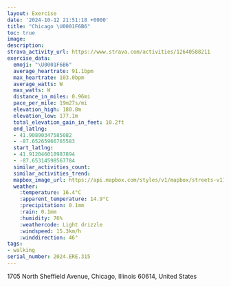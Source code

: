 ```yaml
---
layout: Exercise
date: '2024-10-12 21:51:18 +0000'
title: "Chicago \U0001F6B6"
toc: true
image:
description:
strava_activity_url: https://www.strava.com/activities/12640588211
exercise_data:
  emoji: "\U0001F6B6"
  average_heartrate: 91.1bpm
  max_heartrate: 103.0bpm
  average_watts: W
  max_watts: W
  distance_in_miles: 0.96mi
  pace_per_mile: 19m27s/mi
  elevation_high: 180.8m
  elevation_low: 177.1m
  total_elevation_gain_in_feet: 10.2ft
  end_latlng:
  - 41.90890347585082
  - -87.65265966765583
  start_latlng:
  - 41.912046018987894
  - -87.65314598567784
  similar_activities_count:
  similar_activities_trend:
  mapbox_image_url: https://api.mapbox.com/styles/v1/mapbox/streets-v11/static/path-5+787af2-1.0(qtx~Fvv~uObCHTCZBDBd%40tAHj%40D%40%60%40Cj%40Gv%40g%40JWDURCROPIRSd%40YRc%40f%40m%40~%40s%40jAu%40%7CBmBaAx%40%7C%40w%40RBFGRM%5EYPSJQb%40a%40%3FGI%5DHQDE%40%3FOO_%40%7D%40ECG%40ON%7DCdCqBvAm%40h%40g%40Z),pin-s-s+e5b22e(-87.65308,41.91065),pin-s-f+89ae00(-87.65171,41.90789999999996)/auto/800x800?access_token=pk.eyJ1Ijoiam9zaGJlY2ttYW4iLCJhIjoiY205eWR2aDd1MWZ6djJrbXc4a3M0bWZleiJ9.XiG9OWkNcZk2QzjJbxLB4A
  weather:
    :temperature: 16.4°C
    :apparent_temperature: 14.9°C
    :precipitation: 0.1mm
    :rain: 0.1mm
    :humidity: 76%
    :weathercode: Light drizzle
    :windspeed: 15.3km/h
    :winddirection: 46°
tags:
- walking
serial_number: 2024.ERE.315
---
```

1705 North Sheffield Avenue, Chicago, Illinois 60614, United States
